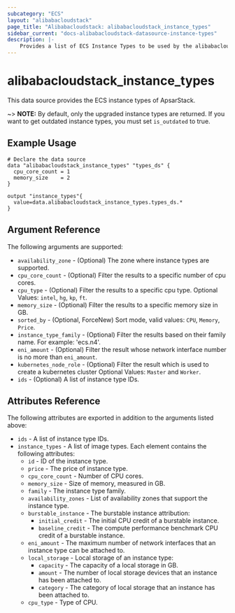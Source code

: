 ```yaml
---
subcategory: "ECS"
layout: "alibabacloudstack"
page_title: "Alibabacloudstack: alibabacloudstack_instance_types"
sidebar_current: "docs-alibabacloudstack-datasource-instance-types"
description: |-
    Provides a list of ECS Instance Types to be used by the alibabacloudstack_instance resource.
---
```


# alibabacloudstack_instance_types

This data source provides the ECS instance types of ApsarStack.

~> **NOTE:** By default, only the upgraded instance types are returned. If you want to get outdated instance types, you must set `is_outdated` to true.

## Example Usage

```
# Declare the data source
data "alibabacloudstack_instance_types" "types_ds" {
  cpu_core_count = 1
  memory_size    = 2
}

output "instance_types"{
  value=data.alibabacloudstack_instance_types.types_ds.*
}
```

## Argument Reference

The following arguments are supported:

* `availability_zone` - (Optional) The zone where instance types are supported.
* `cpu_core_count` - (Optional) Filter the results to a specific number of cpu cores.
* `cpu_type` - (Optional) Filter the results to a specific cpu type. Optional Values: `intel`, `hg`, `kp`, `ft`.
* `memory_size` - (Optional) Filter the results to a specific memory size in GB.
* `sorted_by` - (Optional, ForceNew) Sort mode, valid values: `CPU`, `Memory`, `Price`.
* `instance_type_family` - (Optional) Filter the results based on their family name. For example: 'ecs.n4'.
* `eni_amount` - (Optional) Filter the result whose network interface number is no more than `eni_amount`.
* `kubernetes_node_role` - (Optional) Filter the result which is used to create a kubernetes cluster Optional Values: `Master` and `Worker`.
* `ids` - (Optional) A list of instance type IDs.

## Attributes Reference

The following attributes are exported in addition to the arguments listed above:

* `ids` - A list of instance type IDs.
* `instance_types` - A list of image types. Each element contains the following attributes:
  * `id` - ID of the instance type.
  * `price` - The price of instance type.
  * `cpu_core_count` - Number of CPU cores.
  * `memory_size` - Size of memory, measured in GB.
  * `family` - The instance type family.
  * `availability_zones` - List of availability zones that support the instance type.
  * `burstable_instance` - The burstable instance attribution:
    * `initial_credit` - The initial CPU credit of a burstable instance.
    * `baseline_credit` - The compute performance benchmark CPU credit of a burstable instance.
  * `eni_amount` - The maximum number of network interfaces that an instance type can be attached to.
  * `local_storage` - Local storage of an instance type:
    * `capacity` - The capacity of a local storage in GB.
    * `amount` - The number of local storage devices that an instance has been attached to.
    * `category` - The category of local storage that an instance has been attached to.
  * `cpu_type` - Type of CPU.